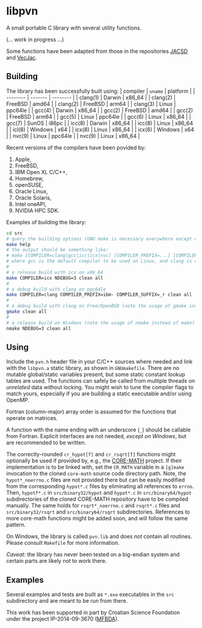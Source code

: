 # libpvn
A small portable C library with several utility functions.

(... work in progress ...)

Some functions have been adapted from those in the repositories [JACSD](https://github.com/venovako/JACSD) and [VecJac](https://github.com/venovako/VecJac).

## Building

The library has been successfully built using:
| compiler | `uname` | platform |
| -------- | ------- | -------- |
| clang(1) | Darwin  | x86_64   |
| clang(2) | FreeBSD | amd64    |
| clang(2) | FreeBSD | arm64    |
| clang(3) | Linux   | ppc64le  |
| gcc(4)   | Darwin  | x86_64   |
| gcc(2)   | FreeBSD | amd64    |
| gcc(2)   | FreeBSD | arm64    |
| gcc(5)   | Linux   | ppc64le  |
| gcc(6)   | Linux   | x86_64   |
| gcc(7)   | SunOS   | i86pc    |
| icc(8)   | Darwin  | x86_64   |
| icc(8)   | Linux   | x86_64   |
| icl(8)   | Windows | x64      |
| icx(8)   | Linux   | x86_64   |
| icx(8)   | Windows | x64      |
| nvc(9)   | Linux   | ppc64le  |
| nvc(9)   | Linux   | x86_64   |

Recent versions of the compilers have been povided by:
1. Apple,
2. FreeBSD,
3. IBM Open XL C/C++,
4. Homebrew,
5. openSUSE,
6. Oracle Linux,
7. Oracle Solaris,
8. Intel oneAPI,
9. NVIDIA HPC SDK.

Examples of building the library:
```bash
cd src
# query the building options (GNU make is necessary everywhere except on Windows)
make help
# the output should be something like:
# make [COMPILER=clang|gcc|icc|icx|nvc] [COMPILER_PREFIX=...] [COMPILER_SUFFIX=...] [NDEBUG=0|1|2|3|...] [VECLEN=...] [CR_MATH=...] [all|clean|help]
# where gcc is the default compiler to be used on Linux, and clang is otherwise
#
# a release build with icx on x86_64
make COMPILER=icx NDEBUG=3 clean all
#
# a debug build with clang on ppc64le
make COMPILER=clang COMPILER_PREFIX=ibm- COMPILER_SUFFIX=_r clean all
#
# a debug build with clang on Free/OpenBSD (note the usage of gmake instead of make)
gmake clean all
#
# a release build on Windows (note the usage of nmake instead of make)
nmake NDEBUG=3 clean all
```

## Using

Include the `pvn.h` header file in your C/C++ sources where needed and link with the `libpvn.a` static library, as shown in `GNUmakefile`.
There are no mutable global/static variables present, but some static constant lookup tables are used.
The functions can safely be called from multiple threads on *unrelated* data without locking.
You might wish to tune the compiler flags to match yours, especially if you are building a static executable and/or using OpenMP.

Fortran (column-major) array order is assumed for the functions that operate on matrices.

A function with the name ending with an underscore (`_`) should be callable from Fortran.
Explicit interfaces are not needed, *except on Windows*, but are recommended to be written.

The correctly-rounded ``cr_hypot[f]`` and ``cr_rsqrt[f]`` functions might optionally be used if provided by, e.g., the [CORE-MATH](https://core-math.gitlabpages.inria.fr) project.
If their implementation is to be linked with, set the ``CR_MATH`` variable in a ``[g]make`` invocation to the cloned ``core-math`` source code directory path.
Note, the ``hypot*_noerrno.c`` files are not provided there but can be easily modified from the corresponding ``hypot*.c`` files by eliminating all references to ``errno``.
Then, ``hypotf*.c`` in ``src/binary32/hypot`` and ``hypot*.c`` in ``src/binary64/hypot`` subdirectories of the cloned CORE-MATH repository have to be compiled manually.
The same holds for ``rsqrt*_noerrno.c`` and ``rsqrt*.c`` files and ``src/binary32/rsqrt`` and ``src/binary64/rsqrt`` subdirectories.
References to more core-math functions might be added soon, and will follow the same pattern.

On Windows, the library is called `pvn.lib` and does *not* contain all routines.
Please consult `Makefile` for more information.

*Caveat*: the library has never been tested on a big-endian system and certain parts are likely not to work there.

## Examples

Several examples and tests are built as `*.exe` executables in the `src` subdirectory and are meant to be run from there.

This work has been supported in part by Croatian Science Foundation under the project IP-2014-09-3670 ([MFBDA](https://web.math.pmf.unizg.hr/mfbda/)).
